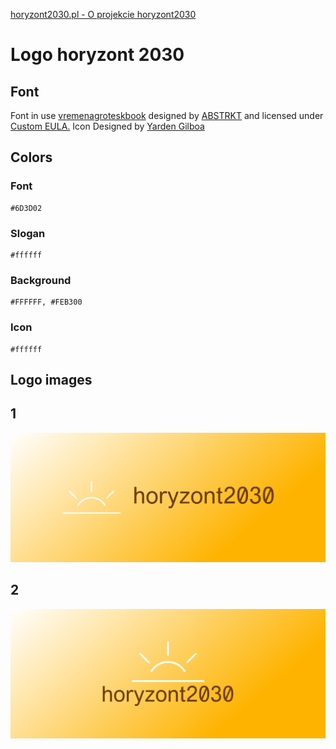 [horyzont2030.pl - O projekcie horyzont2030](http://www.horyzont2030.pl/)

# Logo horyzont 2030

## Font
Font in use <a target="_blank" href="https://www.fontspring.com/fonts/abstrkt/vremena">vremenagroteskbook</a> designed by
<a target="_blank" href="">ABSTRKT</a>
and licensed under
<a target="_blank" href="https://www.fontsquirrel.com/license/vremena-grotesk">Custom EULA.</a>
  Icon Designed by
  <a target="_blank" href="https://thenounproject.com/yardenoon">Yarden Gilboa</a>
  
## Colors



### Font
  
    #6D3D02


### Slogan
  
    #ffffff

### Background
  
    #FFFFFF, #FEB300

### Icon
  
    #ffffff



## Logo images

## 1
![1/cover.png](1/cover.png)

## 2
![2/cover.png](2/cover.png)
